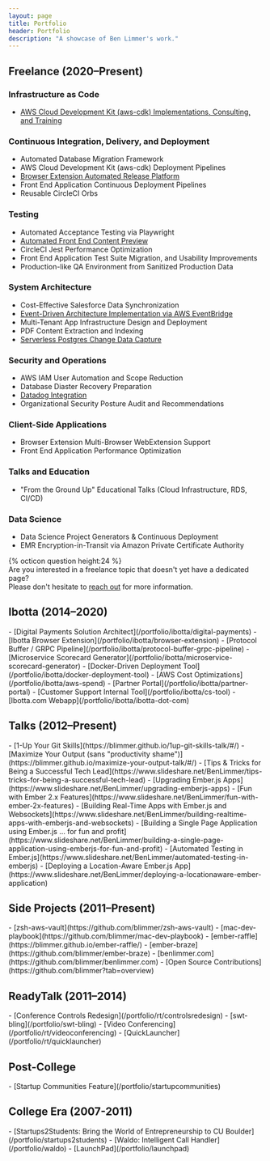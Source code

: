 ```yaml
---
layout: page
title: Portfolio
header: Portfolio
description: "A showcase of Ben Limmer's work."
---
```


<h2 class="anchor-fix" id="freelance">Freelance (2020&ndash;Present)</h2>

### Infrastructure as Code

- [AWS Cloud Development Kit (aws-cdk) Implementations, Consulting, and Training](/portfolio/freelance/aws-cdk-consulting)

### Continuous Integration, Delivery, and Deployment

- Automated Database Migration Framework
- AWS Cloud Development Kit (aws-cdk) Deployment Pipelines
- [Browser Extension Automated Release Platform](/portfolio/freelance/browser-extension-automated-release-platform)
- Front End Application Continuous Deployment Pipelines
- Reusable CircleCI Orbs

### Testing

- Automated Acceptance Testing via Playwright
- [Automated Front End Content Preview](/portfolio/freelance/automated-front-end-content-preview)
- CircleCI Jest Performance Optimization
- Front End Application Test Suite Migration, and Usability Improvements
- Production-like QA Environment from Sanitized Production Data

### System Architecture

- Cost-Effective Salesforce Data Synchronization
- [Event-Driven Architecture Implementation via AWS EventBridge](/portfolio/freelance/event-driven-architecture)
- Multi-Tenant App Infrastructure Design and Deployment
- PDF Content Extraction and Indexing
- [Serverless Postgres Change Data Capture](/portfolio/freelance/serverless-postgres-change-data-capture)

### Security and Operations

- AWS IAM User Automation and Scope Reduction
- Database Diaster Recovery Preparation
- [Datadog Integration](/portfolio/freelance/datadog-integration)
- Organizational Security Posture Audit and Recommendations

### Client-Side Applications

- Browser Extension Multi-Browser WebExtension Support
- Front End Application Performance Optimization

### Talks and Education

- "From the Ground Up" Educational Talks (Cloud Infrastructure, RDS, CI/CD)

### Data Science

- Data Science Project Generators & Continuous Deployment
- EMR Encryption-in-Transit via Amazon Private Certificate Authority

<div class="d-flex flex-row justify-content-center font-weight-lighter">
  <div class="pr-1 pb-1 align-self-center">{% octicon question height:24 %}</div>
  <div class="p-2">Are you interested in a freelance topic that
doesn't yet have a dedicated page? <br/> Please don't hesitate to <a href="/freelance/contact">reach out</a> for more information.</div>
</div>

<h2 class="anchor-fix" id="ibotta">Ibotta (2014&ndash;2020)</h2>
- [Digital Payments Solution Architect](/portfolio/ibotta/digital-payments)
- [Ibotta Browser Extension](/portfolio/ibotta/browser-extension)
- [Protocol Buffer / GRPC Pipeline](/portfolio/ibotta/protocol-buffer-grpc-pipeline)
- [Microservice Scorecard Generator](/portfolio/ibotta/microservice-scorecard-generator)
- [Docker-Driven Deployment Tool](/portfolio/ibotta/docker-deployment-tool)
- [AWS Cost Optimizations](/portfolio/ibotta/aws-spend)
- [Partner Portal](/portfolio/ibotta/partner-portal)
- [Customer Support Internal Tool](/portfolio/ibotta/cs-tool)
- [Ibotta.com Webapp](/portfolio/ibotta/ibotta-dot-com)

<h2 class="anchor-fix" id="talks">Talks (2012&ndash;Present)</h2>
- [1-Up Your Git Skills](https://blimmer.github.io/1up-git-skills-talk/#/)
- [Maximize Your Output (sans "productivity shame")](https://blimmer.github.io/maximize-your-output-talk/#/)
- [Tips & Tricks for Being a Successful Tech Lead](https://www.slideshare.net/BenLimmer/tips-tricks-for-being-a-successful-tech-lead)
- [Upgrading Ember.js Apps](https://www.slideshare.net/BenLimmer/upgrading-emberjs-apps)
- [Fun with Ember 2.x Features](https://www.slideshare.net/BenLimmer/fun-with-ember-2x-features)
- [Building Real-Time Apps with Ember.js and Websockets](https://www.slideshare.net/BenLimmer/building-realtime-apps-with-emberjs-and-websockets)
- [Building a Single Page Application using Ember.js ... for fun and profit](https://www.slideshare.net/BenLimmer/building-a-single-page-application-using-emberjs-for-fun-and-profit)
- [Automated Testing in Ember.js](https://www.slideshare.net/BenLimmer/automated-testing-in-emberjs)
- [Deploying a Location-Aware Ember.js App](https://www.slideshare.net/BenLimmer/deploying-a-locationaware-ember-application)

<h2 class="anchor-fix" id="side-projects">Side Projects (2011&ndash;Present)</h2>
- [zsh-aws-vault](https://github.com/blimmer/zsh-aws-vault)
- [mac-dev-playbook](https://github.com/blimmer/mac-dev-playbook)
- [ember-raffle](https://blimmer.github.io/ember-raffle/)
- [ember-braze](https://github.com/blimmer/ember-braze)
- [benlimmer.com](https://github.com/blimmer/benlimmer.com)
- [Open Source Contributions](https://github.com/blimmer?tab=overview)

<h2 class="anchor-fix" id="readytalk">ReadyTalk (2011&ndash;2014)</h2>
- [Conference Controls Redesign](/portfolio/rt/controlsredesign)
- [swt-bling](/portfolio/swt-bling)
- [Video Conferencing](/portfolio/rt/videoconferencing)
- [QuickLauncher](/portfolio/rt/quicklauncher)

<h2 class="anchor-fix" id="postcollege">Post-College</h2>
- [Startup Communities Feature](/portfolio/startupcommunities)

<h2 class="anchor-fix" id="collegeera">College Era (2007-2011)</h2>
- [Startups2Students: Bring the World of Entrepreneurship to CU Boulder](/portfolio/startups2students)
- [Waldo: Intelligent Call Handler](/portfolio/waldo)
- [LaunchPad](/portfolio/launchpad)
